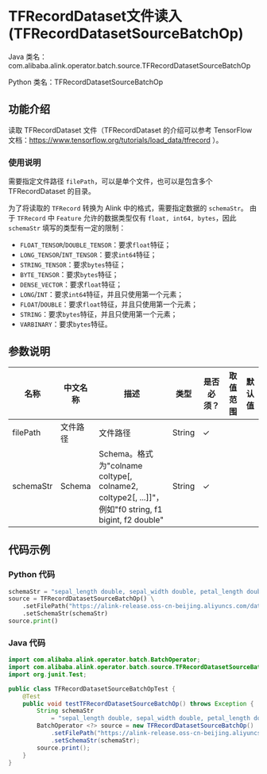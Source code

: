 # TFRecordDataset文件读入 (TFRecordDatasetSourceBatchOp)
Java 类名：com.alibaba.alink.operator.batch.source.TFRecordDatasetSourceBatchOp

Python 类名：TFRecordDatasetSourceBatchOp


## 功能介绍

读取 TFRecordDataset 文件（TFRecordDataset 的介绍可以参考 TensorFlow 文档：https://www.tensorflow.org/tutorials/load_data/tfrecord ）。

### 使用说明

需要指定文件路径 ```filePath```，可以是单个文件，也可以是包含多个 TFRecordDataset 的目录。

为了将读取的 ```TFRecord``` 转换为 Alink 中的格式，需要指定数据的 ```schemaStr```。
由于 ```TFRecord``` 中 ```Feature``` 允许的数据类型仅有 ```float, int64, bytes```，因此 ```schemaStr``` 填写的类型有一定的限制：

- ```FLOAT_TENSOR```/```DOUBLE_TENSOR```：要求```float```特征；
- ```LONG_TENSOR```/```INT_TENSOR```：要求```int64```特征；
- ```STRING_TENSOR```：要求```bytes```特征；
- ```BYTE_TENSOR```：要求```bytes```特征；
- ```DENSE_VECTOR```：要求```float```特征；
- ```LONG```/```INT```：要求```int64```特征，并且只使用第一个元素；
- ```FLOAT```/```DOUBLE```：要求```float```特征，并且只使用第一个元素；
- ```STRING```：要求```bytes```特征，并且只使用第一个元素；
- ```VARBINARY```：要求```bytes```特征。

## 参数说明

| 名称 | 中文名称 | 描述 | 类型 | 是否必须？ | 取值范围 | 默认值 |
| --- | --- | --- | --- | --- | --- | --- |
| filePath | 文件路径 | 文件路径 | String | ✓ |  |  |
| schemaStr | Schema | Schema。格式为"colname coltype[, colname2, coltype2[, ...]]"，例如"f0 string, f1 bigint, f2 double" | String | ✓ |  |  |


## 代码示例

### Python 代码
```python
schemaStr = "sepal_length double, sepal_width double, petal_length double, petal_width double, category string"
source = TFRecordDatasetSourceBatchOp() \
    .setFilePath("https://alink-release.oss-cn-beijing.aliyuncs.com/data-files/iris.tfrecord") \
    .setSchemaStr(schemaStr)
source.print()
```

### Java 代码
```java
import com.alibaba.alink.operator.batch.BatchOperator;
import com.alibaba.alink.operator.batch.source.TFRecordDatasetSourceBatchOp;
import org.junit.Test;

public class TFRecordDatasetSourceBatchOpTest {
	@Test
	public void testTFRecordDatasetSourceBatchOp() throws Exception {
		String schemaStr
			= "sepal_length double, sepal_width double, petal_length double, petal_width double, category string";
		BatchOperator <?> source = new TFRecordDatasetSourceBatchOp()
			.setFilePath("https://alink-release.oss-cn-beijing.aliyuncs.com/data-files/iris.tfrecord")
			.setSchemaStr(schemaStr);
		source.print();
	}
}
```
